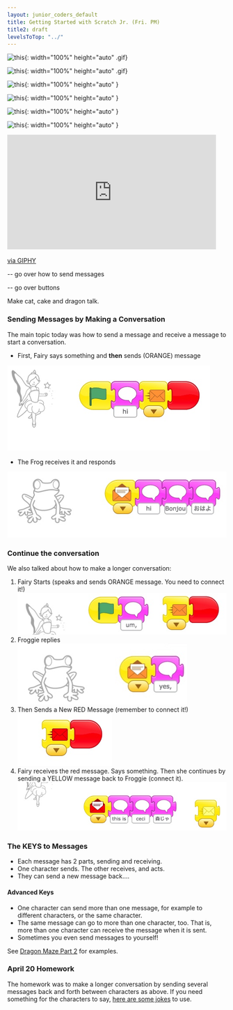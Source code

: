 ```yaml
---
layout: junior_coders_default
title: Getting Started with Scratch Jr. (Fri. PM)
title2: draft
levelsToTop: "../"
---
```


![ this ](https://giphy.com/gifs/h5pP1wMLfQugZxf7Ny/html5){: width="100%" height="auto"  .gif}

![ this ](https://giphy.com/gifs/h5pP1wMLfQugZxf7Ny/){: width="100%" height="auto"  .gif}

![ this ](https://giphy.com/gifs/h5pP1wMLfQugZxf7Ny/html5){: width="100%" height="auto"  }

![ this ](https://giphy.com/gifs/h5pP1wMLfQugZxf7Ny/){: width="100%" height="auto"  }

![ this ](https://media.giphy.com/media/h5pP1wMLfQugZxf7Ny/giphy.gif){: width="100%" height="auto"  }

![ this ](https://media.giphy.com/media/h5pP1wMLfQugZxf7Ny/giphy.gif){: width="100%" height="auto"  }


<iframe src="https://giphy.com/embed/h5pP1wMLfQugZxf7Ny" width="480" height="263" frameBorder="0" class="giphy-embed" allowFullScreen></iframe><p><a href="https://giphy.com/gifs/dragon-maze-junior-coders-h5pP1wMLfQugZxf7Ny">via GIPHY</a></p>



-- go over how to send messages

-- go over buttons

Make cat, cake and dragon talk. 



### Sending Messages by Making a Conversation

The main topic today was how to send a message and receive a message to start a conversation.

-   First, Fairy says something and **then** sends (ORANGE) message

![Fairy Sends Message](images/2020-04-20/sendMessageFromFairy.jpg "Fairy Sends Message")

-   The Frog receives it and responds

![Frog Receives Message](images/2020-04-20/FrogReceivesMessageAndResponds.jpg "Frog Receives Message")

### Continue the conversation

We also talked about how to make a longer conversation:

1. Fairy Starts (speaks and sends ORANGE message. You need to connect it!)
   ![Um Froggie](images/2020-04-20/umFroggie.jpg "Um Froggie")
1. Froggie replies
   ![alt-text](images/2020-04-20/yesFairy.jpg "Hover text")
1. Then Sends a New RED Message (remember to connect it!)
   ![alt-text](images/2020-04-20/sendRedMessage.jpg "Hover text")
1. Fairy receives the red message. Says something. Then she continues by sending a YELLOW message back to Froggie (connect it).
   ![alt-text](images/2020-04-20/thisIsNotAForest.jpg "Hover text")

### The KEYS to Messages

-   Each message has 2 parts, sending and receiving.
-   One character sends. The other receives, and acts.
-   They can send a new message back....

#### Advanced Keys

-   One character can send more than one message, for example to different characters, or the same character.
-   The same message can go to more than one character, too. That is, more than one character can receive the message when it is sent.
-   Sometimes you even send messages to yourself!

See [Dragon Maze Part 2](../lessons/DragonMazePart2.html) for examples.

### April 20 Homework

The homework was to make a longer conversation by sending several messages back and forth between characters as above. If you need something for the characters to say, [here are some jokes](../lessons/JokesForBadJokes.html) to use.


